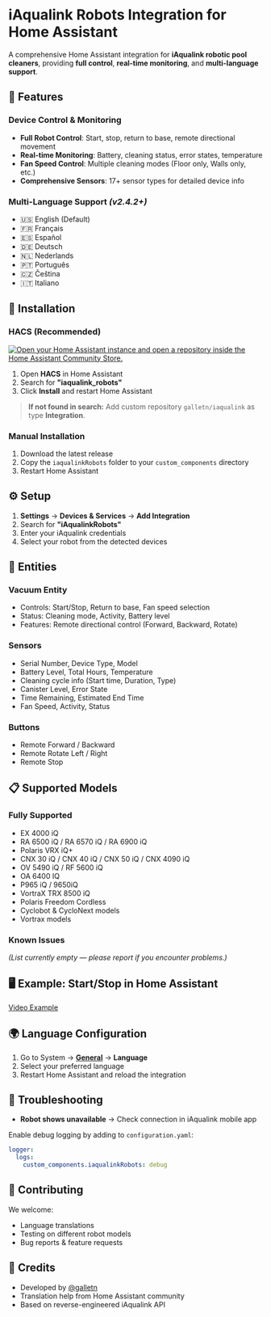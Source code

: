 # iAqualink Robots Integration for Home Assistant

A comprehensive Home Assistant integration for **iAqualink robotic pool cleaners**, providing **full control**, **real-time monitoring**, and **multi-language support**.

## 🌟 Features

### Device Control & Monitoring

* **Full Robot Control**: Start, stop, return to base, remote directional movement
* **Real-time Monitoring**: Battery, cleaning status, error states, temperature
* **Fan Speed Control**: Multiple cleaning modes (Floor only, Walls only, etc.)
* **Comprehensive Sensors**: 17+ sensor types for detailed device info

### Multi-Language Support *(v2.4.2+)*

* 🇺🇸 English (Default)
* 🇫🇷 Français
* 🇪🇸 Español
* 🇩🇪 Deutsch
* 🇳🇱 Nederlands
* 🇵🇹 Português
* 🇨🇿 Čeština
* 🇮🇹 Italiano

## 🚀 Installation

### HACS (Recommended)

[![Open your Home Assistant instance and open a repository inside the Home Assistant Community Store.](https://my.home-assistant.io/badges/hacs_repository.svg)](https://my.home-assistant.io/redirect/hacs_repository/?owner=galletn&repository=iaqualink&category=integration)

1. Open **HACS** in Home Assistant
2. Search for **"iaqualink_robots"**
3. Click **Install** and restart Home Assistant

> **If not found in search:** Add custom repository `galletn/iaqualink` as type **Integration**.

### Manual Installation

1. Download the latest release
2. Copy the `iaqualinkRobots` folder to your `custom_components` directory
3. Restart Home Assistant

## ⚙️ Setup

1. **Settings** → **Devices & Services** → **Add Integration**
2. Search for **"iAqualinkRobots"**
3. Enter your iAqualink credentials
4. Select your robot from the detected devices

## 📱 Entities

### Vacuum Entity

* Controls: Start/Stop, Return to base, Fan speed selection
* Status: Cleaning mode, Activity, Battery level
* Features: Remote directional control (Forward, Backward, Rotate)

### Sensors

* Serial Number, Device Type, Model
* Battery Level, Total Hours, Temperature
* Cleaning cycle info (Start time, Duration, Type)
* Canister Level, Error State
* Time Remaining, Estimated End Time
* Fan Speed, Activity, Status

### Buttons

* Remote Forward / Backward
* Remote Rotate Left / Right
* Remote Stop

## 📋 Supported Models

### Fully Supported

* EX 4000 iQ
* RA 6500 iQ / RA 6570 iQ / RA 6900 iQ
* Polaris VRX iQ+
* CNX 30 iQ / CNX 40 iQ / CNX 50 iQ / CNX 4090 iQ
* OV 5490 iQ / RF 5600 iQ
* OA 6400 IQ
* P965 iQ / 9650iQ
* VortraX TRX 8500 iQ
* Polaris Freedom Cordless
* Cyclobot & CycloNext models
* Vortrax models

### Known Issues

*(List currently empty — please report if you encounter problems.)*

## 🖥️ Example: Start/Stop in Home Assistant

[Video Example](https://github.com/user-attachments/assets/0390dc52-5c24-455a-b5ae-6e725579ce71)

## 🌍 Language Configuration

1. Go to System → **[General](https://my.home-assistant.io/redirect/general/)** → **Language**
2. Select your preferred language
3. Restart Home Assistant and reload the integration

## 🔧 Troubleshooting

* **Robot shows unavailable** → Check connection in iAqualink mobile app

Enable debug logging by adding to `configuration.yaml`:

```yaml
logger:
  logs:
    custom_components.iaqualinkRobots: debug
```

## 🤝 Contributing

We welcome:

* Language translations
* Testing on different robot models
* Bug reports & feature requests

## 🙏 Credits

* Developed by [@galletn](https://github.com/galletn)
* Translation help from Home Assistant community
* Based on reverse-engineered iAqualink API
